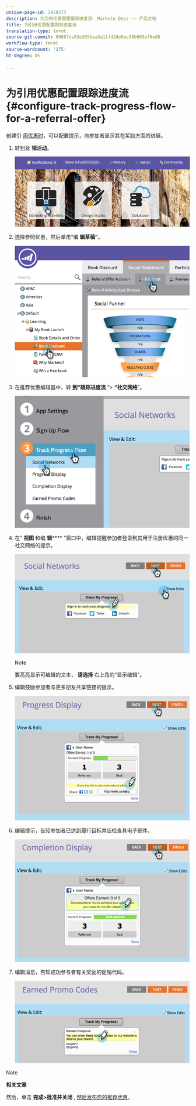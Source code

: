 ```yaml
---
unique-page-id: 2950573
description: 为引用优惠配置跟踪进度流- Marketo Docs —— 产品文档
title: 为引用优惠配置跟踪进度流
translation-type: tm+mt
source-git-commit: 00887ea53e395bea3a11fd28e0ac98b085ef6ed8
workflow-type: tm+mt
source-wordcount: '175'
ht-degree: 0%

---
```



# 为引用优惠配置跟踪进度流 {#configure-track-progress-flow-for-a-referral-offer}

创建引 [用优惠时](../../../../product-docs/demand-generation/social/referral-offers/create-a-referral-offer.md)，可以配置提示，向参加者显示其在奖励方面的进展。

1. 转到营 **销活动**。

   ![](assets/login-marketing-activities-4.png)

1. 选择参照优惠，然后单击“编 **辑草稿”**。

   ![](assets/image2014-9-22-14-3a35-3a31.png)

1. 在推荐优惠编辑器中，转 **到“跟踪进度流** ”> **“社交网络**”。

   ![](assets/image2014-9-22-14-3a35-3a43.png)

1. 在“ **视图** 和编 **辑****** ”窗口中，编辑提醒参加者登录到其用于注册优惠的同一社交网络的提示。

   ![](assets/image2014-9-22-14-3a35-3a58.png)

   >[!NOTE]
   >
   >要高亮显示可编辑的文本， **请选择** 右上角的“显示编辑”。

1. 编辑鼓励参加者与更多朋友共享链接的提示。

   ![](assets/image2014-9-22-14-3a36-3a22.png)

1. 编辑提示，告知参加者已达到履行目标并应检查其电子邮件。

   ![](assets/image2014-9-22-14-3a36-3a36.png)

1. 编辑消息，告知成功参与者有关奖励的促销代码。

   ![](assets/image2014-9-22-14-3a36-3a43.png)

>[!NOTE]
>
>**相关文章**
>
>然后，单击 **完成>批准并关闭** , [然后发布您的推荐优惠](../../../../product-docs/demand-generation/social/referral-offers/publish-a-referral-offer.md)。

